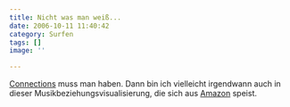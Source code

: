 ```yaml
---
title: Nicht was man weiß...
date: 2006-10-11 11:40:42
category: Surfen
tags: []
image: ''

---
```


[Connections](http://www.dimvision.com/musicmap/) muss man haben. Dann bin ich vielleicht irgendwann auch in dieser Musikbeziehungsvisualisierung, die sich aus [Amazon](http://www.amazon.com) speist.
